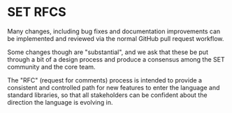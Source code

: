 SET RFCS
========
Many changes, including bug fixes and documentation improvements can be implemented and reviewed via the normal GitHub pull request workflow.

Some changes though are "substantial", and we ask that these be put through a bit of a design process and produce a consensus among the SET community and the core team.

The "RFC" (request for comments) process is intended to provide a consistent and controlled path for new features to enter the language and standard libraries, so that all stakeholders can be confident about the direction the language is evolving in.
